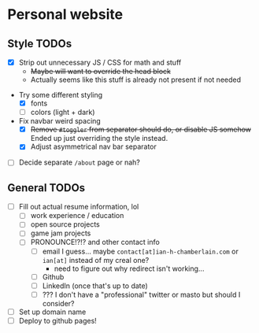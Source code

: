 # Personal website

## Style TODOs

- [x] Strip out unnecessary JS / CSS for math and stuff
  - ~~Maybe will want to override the head block~~
  - Actually seems like this stuff is already not present if not needed
- Try some different styling
  - [x] fonts
  - [ ] colors (light + dark)
- Fix navbar weird spacing
  - [x] ~~Remove `#toggler` from separator should do, or disable JS somehow~~
    Ended up just overriding the style instead.
  - [x] Adjust asymmetrical nav bar separator
- [ ] Decide separate `/about` page or nah?

## General TODOs

- [ ] Fill out actual resume information, lol
  - [ ] work experience / education
  - [ ] open source projects
  - [ ] game jam projects
  - [ ] PRONOUNCE!?!? and other contact info
    - [ ] email I guess... maybe `contact[at]ian-h-chamberlain.com` or `ian[at]` instead of my creal one?
       - need to figure out why redirect isn't working...
    - [ ] Github
    - [ ] LinkedIn (once that's up to date)
    - [ ] ??? I don't have a "professional" twitter or masto but should I consider?
- [ ] Set up domain name
- [ ] Deploy to github pages!
